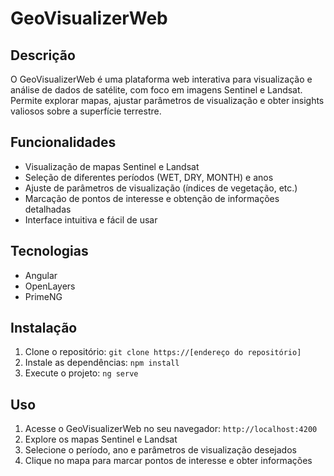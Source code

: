 # GeoVisualizerWeb

## Descrição

O GeoVisualizerWeb é uma plataforma web interativa para visualização e análise de dados de satélite, com foco em imagens Sentinel e Landsat. Permite explorar mapas, ajustar parâmetros de visualização e obter insights valiosos sobre a superfície terrestre.

## Funcionalidades

* Visualização de mapas Sentinel e Landsat
* Seleção de diferentes períodos (WET, DRY, MONTH) e anos
* Ajuste de parâmetros de visualização (índices de vegetação, etc.)
* Marcação de pontos de interesse e obtenção de informações detalhadas
* Interface intuitiva e fácil de usar

## Tecnologias

* Angular
* OpenLayers
* PrimeNG

## Instalação

1. Clone o repositório: `git clone https://[endereço do repositório]`
2. Instale as dependências: `npm install`
3. Execute o projeto: `ng serve`

## Uso

1. Acesse o GeoVisualizerWeb no seu navegador: `http://localhost:4200`
2. Explore os mapas Sentinel e Landsat
3. Selecione o período, ano e parâmetros de visualização desejados
4. Clique no mapa para marcar pontos de interesse e obter informações